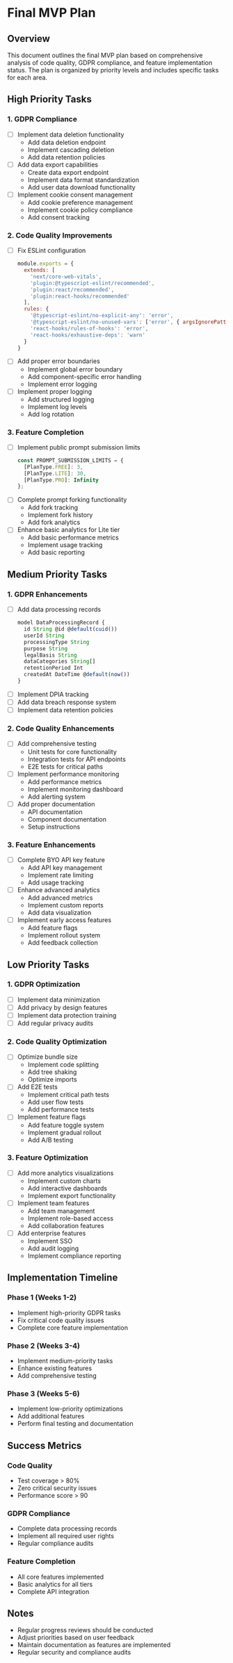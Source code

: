 # Final MVP Plan

## Overview
This document outlines the final MVP plan based on comprehensive analysis of code quality, GDPR compliance, and feature implementation status. The plan is organized by priority levels and includes specific tasks for each area.

## High Priority Tasks

### 1. GDPR Compliance
- [ ] Implement data deletion functionality
  - Add data deletion endpoint
  - Implement cascading deletion
  - Add data retention policies
- [ ] Add data export capabilities
  - Create data export endpoint
  - Implement data format standardization
  - Add user data download functionality
- [ ] Implement cookie consent management
  - Add cookie preference management
  - Implement cookie policy compliance
  - Add consent tracking

### 2. Code Quality Improvements
- [ ] Fix ESLint configuration
  ```javascript
  module.exports = {
    extends: [
      'next/core-web-vitals',
      'plugin:@typescript-eslint/recommended',
      'plugin:react/recommended',
      'plugin:react-hooks/recommended'
    ],
    rules: {
      '@typescript-eslint/no-explicit-any': 'error',
      '@typescript-eslint/no-unused-vars': ['error', { argsIgnorePattern: '^_' }],
      'react-hooks/rules-of-hooks': 'error',
      'react-hooks/exhaustive-deps': 'warn'
    }
  }
  ```
- [ ] Add proper error boundaries
  - Implement global error boundary
  - Add component-specific error handling
  - Implement error logging
- [ ] Implement proper logging
  - Add structured logging
  - Implement log levels
  - Add log rotation

### 3. Feature Completion
- [ ] Implement public prompt submission limits
  ```typescript
  const PROMPT_SUBMISSION_LIMITS = {
    [PlanType.FREE]: 3,
    [PlanType.LITE]: 30,
    [PlanType.PRO]: Infinity
  };
  ```
- [ ] Complete prompt forking functionality
  - Add fork tracking
  - Implement fork history
  - Add fork analytics
- [ ] Enhance basic analytics for Lite tier
  - Add basic performance metrics
  - Implement usage tracking
  - Add basic reporting

## Medium Priority Tasks

### 1. GDPR Enhancements
- [ ] Add data processing records
  ```typescript
  model DataProcessingRecord {
    id String @id @default(cuid())
    userId String
    processingType String
    purpose String
    legalBasis String
    dataCategories String[]
    retentionPeriod Int
    createdAt DateTime @default(now())
  }
  ```
- [ ] Implement DPIA tracking
- [ ] Add data breach response system
- [ ] Implement data retention policies

### 2. Code Quality Enhancements
- [ ] Add comprehensive testing
  - Unit tests for core functionality
  - Integration tests for API endpoints
  - E2E tests for critical paths
- [ ] Implement performance monitoring
  - Add performance metrics
  - Implement monitoring dashboard
  - Add alerting system
- [ ] Add proper documentation
  - API documentation
  - Component documentation
  - Setup instructions

### 3. Feature Enhancements
- [ ] Complete BYO API key feature
  - Add API key management
  - Implement rate limiting
  - Add usage tracking
- [ ] Enhance advanced analytics
  - Add advanced metrics
  - Implement custom reports
  - Add data visualization
- [ ] Implement early access features
  - Add feature flags
  - Implement rollout system
  - Add feedback collection

## Low Priority Tasks

### 1. GDPR Optimization
- [ ] Implement data minimization
- [ ] Add privacy by design features
- [ ] Implement data protection training
- [ ] Add regular privacy audits

### 2. Code Quality Optimization
- [ ] Optimize bundle size
  - Implement code splitting
  - Add tree shaking
  - Optimize imports
- [ ] Add E2E tests
  - Implement critical path tests
  - Add user flow tests
  - Add performance tests
- [ ] Implement feature flags
  - Add feature toggle system
  - Implement gradual rollout
  - Add A/B testing

### 3. Feature Optimization
- [ ] Add more analytics visualizations
  - Implement custom charts
  - Add interactive dashboards
  - Implement export functionality
- [ ] Implement team features
  - Add team management
  - Implement role-based access
  - Add collaboration features
- [ ] Add enterprise features
  - Implement SSO
  - Add audit logging
  - Implement compliance reporting

## Implementation Timeline

### Phase 1 (Weeks 1-2)
- Implement high-priority GDPR tasks
- Fix critical code quality issues
- Complete core feature implementation

### Phase 2 (Weeks 3-4)
- Implement medium-priority tasks
- Enhance existing features
- Add comprehensive testing

### Phase 3 (Weeks 5-6)
- Implement low-priority optimizations
- Add additional features
- Perform final testing and documentation

## Success Metrics

### Code Quality
- Test coverage > 80%
- Zero critical security issues
- Performance score > 90

### GDPR Compliance
- Complete data processing records
- Implement all required user rights
- Regular compliance audits

### Feature Completion
- All core features implemented
- Basic analytics for all tiers
- Complete API integration

## Notes
- Regular progress reviews should be conducted
- Adjust priorities based on user feedback
- Maintain documentation as features are implemented
- Regular security and compliance audits 